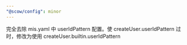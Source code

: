 ```yaml
---
"@scow/config": minor
---
```


完全去除 mis.yaml 中 userIdPattern 配置。使 createUser.userIdPattern 过时，修改为使用 createUser.builtin.userIdPattern
